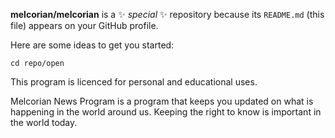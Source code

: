 **melcorian/melcorian** is a ✨ _special_ ✨ repository because its `README.md` (this file) appears on your GitHub profile.

Here are some ideas to get you started:

````cd repo/open````

This program is licenced for personal and educational uses.

Melcorian News Program is a program that keeps you updated on what is happening in the world around us. Keeping the right to know is important in the world today. 

